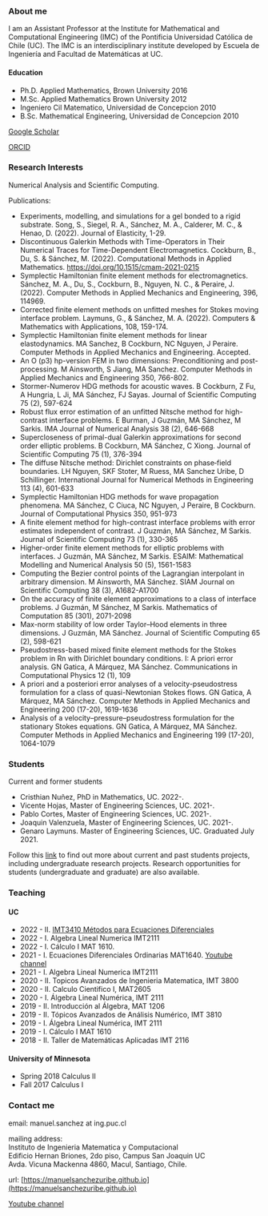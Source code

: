 ### About me

I am an Assistant Professor at the Institute for Mathematical and Computational Engineering (IMC) of the Pontificia Universidad Católica de Chile (UC). The IMC is an interdisciplinary institute developed by Escuela de Ingeniería and Facultad de Matemáticas at UC.

#### Education
* Ph.D. Applied Mathematics, Brown University 2016
* M.Sc. Applied Mathematics Brown University 2012
* Ingeniero Cil Matematico, Universidad de Concepcion 2010
* B.Sc. Mathematical Engineering, Universidad de Concepcion 2010


[Google Scholar](https://scholar.google.com/citations?user=AzEGKS8AAAAJ&hl=es&authuser=1)

[ORCID](https://orcid.org/0000-0001-8175-1831)




### Research Interests
Numerical Analysis and Scientific Computing.

Publications:
- Experiments, modelling, and simulations for a gel bonded to a rigid substrate. Song, S., Siegel, R. A., Sánchez, M. A., Calderer, M. C., & Henao, D. (2022). Journal of Elasticity, 1-29.
- Discontinuous Galerkin Methods with Time-Operators in Their Numerical Traces for Time-Dependent Electromagnetics. Cockburn, B., Du, S. & Sánchez, M. (2022). Computational Methods in Applied Mathematics. https://doi.org/10.1515/cmam-2021-0215
- Symplectic Hamiltonian finite element methods for electromagnetics. Sánchez, M. A., Du, S., Cockburn, B., Nguyen, N. C., & Peraire, J. (2022). Computer Methods in Applied Mechanics and Engineering, 396, 114969.
- Corrected finite element methods on unfitted meshes for Stokes moving interface problem. Laymuns, G., & Sánchez, M. A. (2022). Computers & Mathematics with Applications, 108, 159-174.
- Symplectic Hamiltonian finite element methods for linear elastodynamics. MA Sanchez, B Cockburn, NC Nguyen, J Peraire. Computer Methods in Applied Mechanics and Engineering. Accepted.
- An O (p3) hp-version FEM in two dimensions: Preconditioning and post-processing. M Ainsworth, S Jiang, MA Sanchez. Computer Methods in Applied Mechanics and Engineering 350, 766-802.
- Stormer-Numerov HDG methods for acoustic waves. B Cockburn, Z Fu, A Hungria, L Ji, MA Sánchez, FJ Sayas. Journal of Scientific Computing 75 (2), 597-624
- Robust flux error estimation of an unfitted Nitsche method for high-contrast interface problems. E Burman, J Guzmán, MA Sánchez, M Sarkis. IMA Journal of Numerical Analysis 38 (2), 646-668
- Supercloseness of primal-dual Galerkin approximations for second order elliptic problems. B Cockburn, MA Sánchez, C Xiong. Journal of Scientific Computing 75 (1), 376-394
- The diffuse Nitsche method: Dirichlet constraints on phase‐field boundaries. LH Nguyen, SKF Stoter, M Ruess, MA Sanchez Uribe, D Schillinger. International Journal for Numerical Methods in Engineering 113 (4), 601-633
- Symplectic Hamiltonian HDG methods for wave propagation phenomena. MA Sánchez, C Ciuca, NC Nguyen, J Peraire, B Cockburn. Journal of Computational Physics 350, 951-973
- A finite element method for high-contrast interface problems with error estimates independent of contrast. J Guzmán, MA Sánchez, M Sarkis. Journal of Scientific Computing 73 (1), 330-365
- Higher-order finite element methods for elliptic problems with interfaces. J Guzmán, MA Sánchez, M Sarkis. ESAIM: Mathematical Modelling and Numerical Analysis 50 (5), 1561-1583
- Computing the Bezier control points of the Lagrangian interpolant in arbitrary dimension. M Ainsworth, MA Sánchez. SIAM Journal on Scientific Computing 38 (3), A1682-A1700
- On the accuracy of finite element approximations to a class of interface problems. J Guzmán, M Sánchez, M Sarkis. Mathematics of Computation 85 (301), 2071-2098
- Max-norm stability of low order Taylor–Hood elements in three dimensions. J Guzmán, MA Sánchez. Journal of Scientific Computing 65 (2), 598-621
- Pseudostress-based mixed finite element methods for the Stokes problem in Rn with Dirichlet boundary conditions. I: A priori error analysis. GN Gatica, A Márquez, MA Sánchez. Communications in Computational Physics 12 (1), 109
- A priori and a posteriori error analyses of a velocity-pseudostress formulation for a class of quasi-Newtonian Stokes flows. GN Gatica, A Márquez, MA Sánchez. Computer Methods in Applied Mechanics and Engineering 200 (17-20), 1619-1636
- Analysis of a velocity–pressure–pseudostress formulation for the stationary Stokes equations. GN Gatica, A Márquez, MA Sánchez. Computer Methods in Applied Mechanics and Engineering 199 (17-20), 1064-1079

### Students

Current and former students

- Cristhian Nuñez, PhD in Mathematics, UC. 2022-.
- Vicente Hojas, Master of Engineering Sciences, UC. 2021-.
- Pablo Cortes, Master of Engineering Sciences, UC. 2021-.
- Joaquin Valenzuela, Master of Engineering Sciences, UC. 2021-.
- Genaro Laymuns. Master of Engineering Sciences, UC. Graduated July 2021.

Follow this [link](Student.md) to find out more about current and past students projects, including undergraduate research projects. Research opportunities for students (undergraduate and graduate) are also available.


### Teaching

#### UC
* 2022 - II. [IMT3410 Métodos para Ecuaciones Diferenciales](https://github.com/ManuelSanchezUribe/ManuelSanchezUribe.github.io/blob/main/IMT3410/IMT3410.md)
* 2022 - I. Algebra Lineal Numerica IMT2111 
* 2022 - I.  Cálculo I MAT 1610.
* 2021 - I. Ecuaciones Diferenciales Ordinarias MAT1640.    [Youtube channel](https://www.youtube.com/channel/UCG8zBk2sF7vggUinoD-88jQ) 
* 2021 - I. Algebra Lineal Numerica IMT2111 
* 2020 - II. Topicos Avanzados de Ingenieria Matematica, IMT 3800
* 2020 - II. Calculo Cientifico I, MAT2605
* 2020 - I.  Álgebra Lineal Numérica, IMT 2111
* 2019 - II.  Introducción al Álgebra, MAT 1206
* 2019 - II.  Tópicos Avanzados de Análisis Numérico, IMT 3810
* 2019 - I.   Álgebra Lineal Numérica, IMT 2111
* 2019 - I.   Cálculo I MAT 1610
* 2018 - II. Taller de Matemáticas Aplicadas IMT 2116

#### University of Minnesota
* Spring 2018  Calculus II
* Fall 2017 Calculus I

### Contact me
<a name="contact"> </a>

email: manuel.sanchez at ing.puc.cl

mailing address: <br> Instituto de Ingenieria Matematica y Computacional <br>
Edificio Hernan Briones, 2do piso, Campus San Joaquin UC<br>
Avda. Vicuna Mackenna 4860, Macul, Santiago, Chile.

url: [https://manuelsanchezuribe.github.io](https://manuelsanchezuribe.github.io)

[Youtube channel](https://www.youtube.com/channel/UCG8zBk2sF7vggUinoD-88jQ) 


